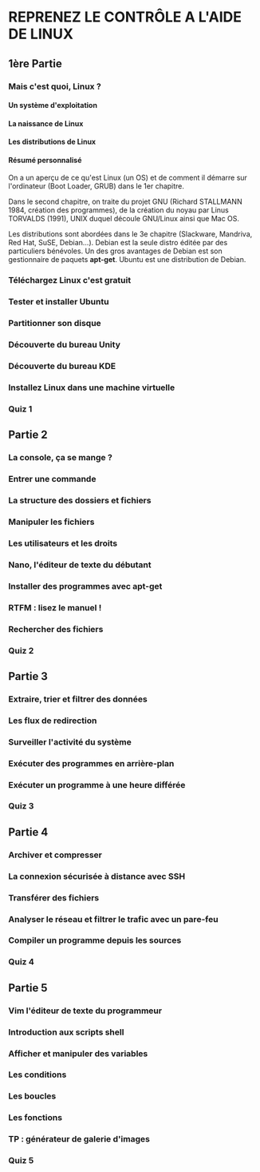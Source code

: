 # REPRENEZ LE CONTRÔLE A L'AIDE DE LINUX
## 1ère Partie
### Mais c'est quoi, Linux ?
#### Un système d'exploitation
#### La naissance de Linux
#### Les distributions de Linux
#### Résumé personnalisé
On a un aperçu de ce qu'est Linux (un OS) et de comment il démarre sur l'ordinateur (Boot Loader, GRUB) dans le 1er chapitre.

Dans le second chapitre, on traite du projet GNU (Richard STALLMANN 1984, création des programmes), de la création du noyau par Linus TORVALDS (1991), UNIX duquel découle GNU/Linux ainsi que Mac OS.

Les distributions sont abordées dans le 3e chapitre (Slackware, Mandriva, Red Hat, SuSE, Debian...). Debian est la seule distro éditée par des particuliers bénévoles. Un des gros avantages de Debian est son gestionnaire de paquets **apt-get**. Ubuntu est une distribution de Debian. 
### Téléchargez Linux c'est gratuit
### Tester et installer Ubuntu
### Partitionner son disque
### Découverte du bureau Unity
### Découverte du bureau KDE
### Installez Linux dans une machine virtuelle
### Quiz 1
## Partie 2
### La console, ça se mange ?
### Entrer une commande
### La structure des dossiers et fichiers
### Manipuler les fichiers
### Les utilisateurs et les droits
### Nano, l'éditeur de texte du débutant
### Installer des programmes avec apt-get
### RTFM : lisez le manuel !
### Rechercher des fichiers
### Quiz 2
## Partie 3
### Extraire, trier et filtrer des données
### Les flux de redirection
### Surveiller l'activité du système
### Exécuter des programmes en arrière-plan
### Exécuter un programme à une heure différée
### Quiz 3
## Partie 4
### Archiver et compresser
### La connexion sécurisée à distance avec SSH
### Transférer des fichiers
### Analyser le réseau et filtrer le trafic avec un pare-feu
### Compiler un programme depuis les sources
### Quiz 4
## Partie 5
### Vim l'éditeur de texte du programmeur
### Introduction aux scripts shell
### Afficher et manipuler des variables
### Les conditions
### Les boucles
### Les fonctions
### TP : générateur de galerie d'images
### Quiz 5
